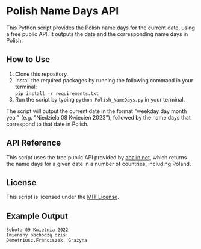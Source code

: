 # Polish Name Days API

This Python script provides the Polish name days for the current date, using a free public API. It outputs the date and the corresponding name days in Polish.

## How to Use

1. Clone this repository.
2. Install the required packages by running the following command in your terminal:    
`pip install -r requirements.txt`
3. Run the script by typing `python Polish_NameDays.py` in your terminal.

The script will output the current date in the format "weekday day month year" (e.g. "Niedziela 08 Kwiecień 2023"), followed by the name days that correspond to that date in Polish.

## API Reference

This script uses the free public API provided by [abalin.net](https://abalin.net/), which returns the name days for a given date in a number of countries, including Poland.

## License

This script is licensed under the [MIT License](LICENSE).

## Example Output

```
Sobota 09 Kwietnia 2022  
Imieniny obchodzą dziś:   
Demetriusz,Franciszek, Grażyna
```